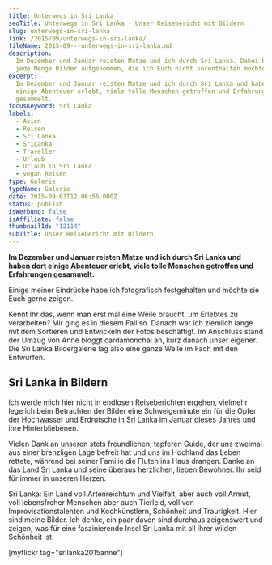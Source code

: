 ```yaml
---
title: Unterwegs in Sri Lanka
seoTitle: Unterwegs in Sri Lanka - Unser Reisebericht mit Bildern
slug: unterwegs-in-sri-lanka
link: /2015/09/unterwegs-in-sri-lanka/
fileName: 2015-09---unterwegs-in-sri-lanka.md
description:
  Im Dezember und Januar reisten Matze und ich durch Sri Lanka. Dabei habe ich
  jede Menge Bilder aufgenommen, die ich Euch nicht vorenthalten möchte.
excerpt:
  Im Dezember und Januar reisten Matze und ich durch Sri Lanka und haben dort
  einige Abenteuer erlebt, viele tolle Menschen getroffen und Erfahrungen
  gesammelt.
focusKeyword: Sri Lanka
labels:
  - Asien
  - Reisen
  - Sri Lanka
  - SriLanka
  - Traveller
  - Urlaub
  - Urlaub in Sri Lanka
  - vegan Reisen
type: Galerie
typeName: Galerie
date: 2015-09-03T12:06:56.000Z
status: publish
isWerbung: false
isAffiliate: false
thumbnailId: "12114"
subTitle: Unser Reisebericht mit Bildern
---
```


<strong>Im Dezember und Januar reisten Matze und ich durch Sri Lanka und haben
dort einige Abenteuer erlebt, viele tolle Menschen getroffen und Erfahrungen
gesammelt. </strong>

Einige meiner Eindrücke habe ich fotografisch festgehalten und möchte sie Euch
gerne zeigen.

Kennt Ihr das, wenn man erst mal eine Weile braucht, um Erlebtes zu verarbeiten?
Mir ging es in diesem Fall so. Danach war ich ziemlich lange mit dem Sortieren
und Entwickeln der Fotos beschäftigt. Im Anschluss stand der Umzug von Anne
bloggt cardamonchai an, kurz danach unser eigener. Die Sri Lanka Bildergalerie
lag also eine ganze Weile im Fach mit den Entwürfen.

## Sri Lanka in Bildern

Ich werde mich hier nicht in endlosen Reiseberichten ergehen, vielmehr lege ich
beim Betrachten der Bilder eine Schweigeminute ein für die Opfer der Hochwasser
und Erdrutsche in Sri Lanka im Januar dieses Jahres und ihre Hinterbliebenen.

Vielen Dank an unseren stets freundlichen, tapferen Guide, der uns zweimal aus
einer brenzligen Lage befreit hat und uns im Hochland das Leben rettete, während
bei seiner Familie die Fluten ins Haus drangen. Danke an das Land Sri Lanka und
seine überaus herzlichen, lieben Bewohner. Ihr seid für immer in unseren Herzen.

Sri Lanka: Ein Land voll Artenreichtum und Vielfalt, aber auch voll Armut, voll
lebensfroher Menschen aber auch Tierleid, voll von Improvisationstalenten und
Kochkünstlern, Schönheit und Traurigkeit. Hier sind meine Bilder. Ich denke, ein
paar davon sind durchaus zeigenswert und zeigen, was für eine faszinierende
Insel Sri Lanka mit all ihrer wilden Schönheit ist.

[myflickr tag="srilanka2015anne"]

[](/2015/03/die-ultimative-vegane-festivalliste)
